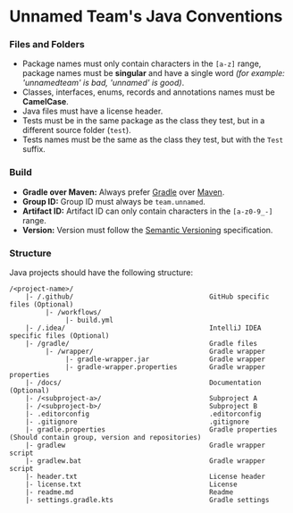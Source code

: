 # Unnamed Team's Java Conventions

### Files and Folders

- Package names must only contain characters in the `[a-z]` range, package
names must be **singular** and have a single word *(for example: 'unnamedteam'
is bad, 'unnamed' is good)*.
- Classes, interfaces, enums, records and annotations names must be
**CamelCase**.
- Java files must have a license header.
- Tests must be in the same package as the class they test, but in a different
source folder (`test`).
- Tests names must be the same as the class they test, but with the `Test`
suffix.

### Build

- **Gradle over Maven:** Always prefer [Gradle](https://gradle.org/) over [Maven](https://maven.apache.org/).
- **Group ID:** Group ID must always be `team.unnamed`.
- **Artifact ID:** Artifact ID can only contain characters in the `[a-z0-9_-]` range.
- **Version:** Version must follow the [Semantic Versioning](https://semver.org/) specification.

### Structure

Java projects should have the following structure:

```
/<project-name>/
    |- /.github/                                  GitHub specific files (Optional)
         |- /workflows/
              |- build.yml
    |- /.idea/                                    IntelliJ IDEA specific files (Optional)
    |- /gradle/                                   Gradle files
         |- /wrapper/                             Gradle wrapper
              |- gradle-wrapper.jar               Gradle wrapper
              |- gradle-wrapper.properties        Gradle wrapper properties
    |- /docs/                                     Documentation (Optional)
    |- /<subproject-a>/                           Subproject A
    |- /<subproject-b>/                           Subproject B
    |- .editorconfig                              .editorconfig
    |- .gitignore                                 .gitignore
    |- gradle.properties                          Gradle properties (Should contain group, version and repositories)
    |- gradlew                                    Gradle wrapper script
    |- gradlew.bat                                Gradle wrapper script
    |- header.txt                                 License header
    |- license.txt                                License
    |- readme.md                                  Readme
    |- settings.gradle.kts                        Gradle settings
```
